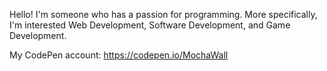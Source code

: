 Hello!
I'm someone who has a passion for programming. More specifically, I'm interested Web Development, Software Development, and Game Development.

My CodePen account: https://codepen.io/MochaWall
<!---
MochaWaffle/MochaWaffle is a ✨ special ✨ repository because its `README.md` (this file) appears on your GitHub profile.
You can click the Preview link to take a look at your changes. (I'm keeping this, too lazy to edit)

--->
